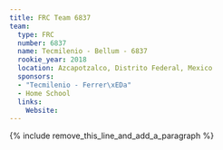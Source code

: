 ```yaml
---
title: FRC Team 6837
team:
  type: FRC
  number: 6837
  name: Tecmilenio - Bellum - 6837
  rookie_year: 2018
  location: Azcapotzalco, Distrito Federal, Mexico
  sponsors:
  - "Tecmilenio - Ferrer\xEDa"
  - Home School
  links:
    Website:
---
```


{% include remove_this_line_and_add_a_paragraph %}
